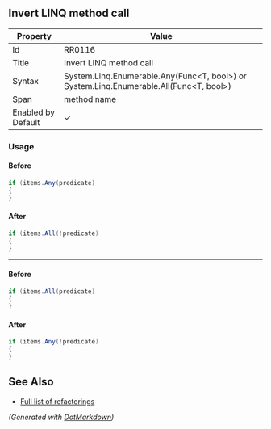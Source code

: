 ## Invert LINQ method call

| Property           | Value                                                                                              |
| ------------------ | -------------------------------------------------------------------------------------------------- |
| Id                 | RR0116                                                                                             |
| Title              | Invert LINQ method call                                                                            |
| Syntax             | System\.Linq\.Enumerable\.Any\(Func\<T, bool>\) or System\.Linq\.Enumerable\.All\(Func\<T, bool>\) |
| Span               | method name                                                                                        |
| Enabled by Default | &#x2713;                                                                                           |

### Usage

#### Before

```csharp
if (items.Any(predicate)
{
}
```

#### After

```csharp
if (items.All(!predicate)
{
}
```

- - -

#### Before

```csharp
if (items.All(predicate)
{
}
```

#### After

```csharp
if (items.Any(!predicate)
{
}
```

## See Also

* [Full list of refactorings](Refactorings.md)


*\(Generated with [DotMarkdown](http://github.com/JosefPihrt/DotMarkdown)\)*